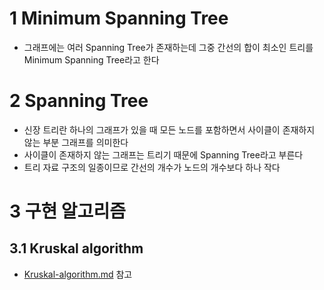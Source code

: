 # 1 Minimum Spanning Tree

* 그래프에는 여러 Spanning Tree가 존재하는데 그중 간선의 합이 최소인 트리를 Minimum Spanning Tree라고 한다



# 2 Spanning Tree

* 신장 트리란 하나의 그래프가 있을 때 모든 노드를 포함하면서 사이클이 존재하지 않는 부분 그래프를 의미한다
* 사이클이 존재하지 않는 그래프는 트리기 때문에 Spanning Tree라고 부른다
* 트리 자료 구조의 일종이므로 간선의 개수가 노드의 개수보다 하나 작다



# 3 구현 알고리즘

## 3.1 Kruskal algorithm

* [Kruskal-algorithm.md](../../Algorithm/Kruskal-algorithm/Kruskal-algorithm.md) 참고
